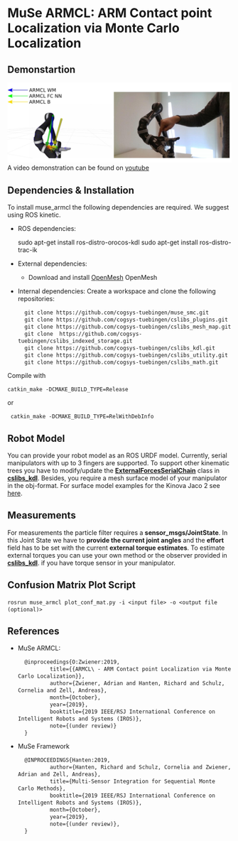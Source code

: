# MuSe ARMCL: ARM Contact point Localization via Monte Carlo Localization

## Demonstartion 

![image](muse_armcl.jpg  "image")
A video demonstration can be found on [youtube](https://youtu.be/2131Hu-yEuE) 

## Dependencies & Installation
To install muse_armcl the following dependencies are required. We suggest using ROS kinetic.

* ROS dependencies:

	sudo apt-get install ros-distro-orocos-kdl
	sudo apt-get install ros-distro-trac-ik
	
* External dependencies:
	- Download and install [OpenMesh](https://www.openmesh.org/download/	) OpenMesh 

* Internal dependencies:
Create a workspace and clone the following repositories:

		git clone https://github.com/cogsys-tuebingen/muse_smc.git
		git clone https://github.com/cogsys-tuebingen/cslibs_plugins.git
		git clone https://github.com/cogsys-tuebingen/cslibs_mesh_map.git
		git clone  https://github.com/cogsys-tuebingen/cslibs_indexed_storage.git
		git clone https://github.com/cogsys-tuebingen/cslibs_kdl.git
		git clone https://github.com/cogsys-tuebingen/cslibs_utility.git
		git clone https://github.com/cogsys-tuebingen/cslibs_math.git
		
Compile with 
 
 	catkin_make -DCMAKE_BUILD_TYPE=Release 
 	
 or
 
 	 catkin_make -DCMAKE_BUILD_TYPE=RelWithDebInfo	

## Robot Model

You can provide your robot model as an ROS URDF model. 
Currently, serial manipulators with up to 3 fingers are supported. To support other kinematic trees you have to modify/update the [**ExternalForcesSerialChain**](https://github.com/cogsys-tuebingen/cslibs_kdl/blob/master/cslibs_kdl/include/cslibs_kdl/external_forces.h) class in [**cslibs_kdl**](https://github.com/cogsys-tuebingen/cslibs_kdl). 
Besides, you require a mesh surface model of your manipulator in the obj-format.
For surface model examples for the Kinova Jaco 2 see [here](https://github.com/cogsys-tuebingen/jaco2_contact_detection/tree/github).

## Measurements

For measurements the particle filter requires a **sensor_msgs/JointState**.
In this Joint State we have to **provide the current joint angles** and the **effort** field has to be set with the current **external torque estimates**.  To estimate external torques you can use your own method or the observer provided in  [**cslibs_kdl**](https://github.com/cogsys-tuebingen/cslibs_kdl/blob/master/cslibs_kdl/launch/external_torque_observer.launch). if you have torque sensor in your manipulator.

## Confusion Matrix Plot Script

	rosrun muse_armcl plot_conf_mat.py -i <input file> -o <output file (optional)>


## References
* MuSe ARMCL:

		@inproceedings{O:Zwiener:2019,
		        title={{ARMCL\ - ARM Contact point Localization via Monte Carlo Localization}},
		        author={Zwiener, Adrian and Hanten, Richard and Schulz, Cornelia and Zell, Andreas},
		        month={October},
		        year={2019},
		        booktitle={2019 IEEE/RSJ International Conference on Intelligent Robots and Systems (IROS)},
		        note={(under review)}
		}

* MuSe Framework
	
		@INPROCEEDINGS{Hanten:2019,
		        author={Hanten, Richard and Schulz, Cornelia and Zwiener, Adrian and Zell, Andreas},
		        title={Multi-Sensor Integration for Sequential Monte Carlo Methods},
		        booktitle={2019 IEEE/RSJ International Conference on Intelligent Robots and Systems (IROS)},
		        month={October},
		        year={2019},
		        note={(under review)},
		}
	
